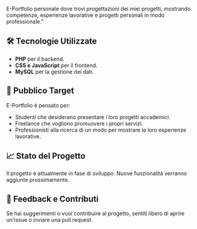 E-Portfolio personale dove trovi progettazioni dei miei progetti, mostrando competenze, esperienze lavorative e progetti personali in modo professionale."
## 🛠️ Tecnologie Utilizzate
- **PHP** per il backend.
- **CSS e JavaScript** per il frontend.
- **MySQL** per la gestione dei dati.
  
## 👥 Pubblico Target
E-Portfolio è pensato per:
- Studenti che desiderano presentare i loro progetti accademici.
- Freelance che vogliono promuovere i propri servizi.
- Professionisti alla ricerca di un modo per mostrare le loro esperienze lavorative.

## 📈 Stato del Progetto
Il progetto è attualmente in fase di sviluppo. Nuove funzionalità verranno aggiunte prossimamente.

## 📧 Feedback e Contributi
Se hai suggerimenti o vuoi contribuire al progetto, sentiti libero di aprire un'issue o inviare una pull request.
